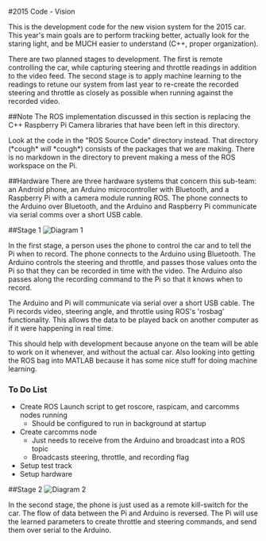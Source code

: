 #2015 Code - Vision

This is the development code for the new vision system for the 2015 car. This year's main goals are to perform tracking better, actually look for the staring light, and be MUCH easier to understand (C++, proper organization).

There are two planned stages to development. The first is remote controlling the car, while capturing steering and throttle readings in addition to the video feed. The second stage is to apply machine learning to the readings to retune our system from last year to re-create the recorded steering and throttle as closely as possible when running against the recorded video.

##Note
The ROS implementation discussed in this section is replacing the C++ Raspberry Pi Camera libraries that have been left in this directory.

Look at the code in the "ROS Source Code" directory instead. That directory (\*cough\* *will* \*cough\*) consists of the packages that we are making. There is no markdown in the directory to prevent making a mess of the ROS workspace on the Pi.

##Hardware
There are three hardware systems that concern this sub-team: an Android phone, an Arduino microcontroller with Bluetooth, and a Raspberry Pi with a camera module running ROS. The phone connects to the Arduino over Bluetooth, and the Arduino and Raspberry Pi communicate via serial comms over a short USB cable.

##Stage 1
![Diagram 1](http://i.imgur.com/xt48jcH.png "Vision Comms Stage 1")

In the first stage, a person uses the phone to control the car and to tell the Pi when to record. The phone connects to the Arduino using Bluetooth. The Arduino controls the steering and throttle, and passes those values onto the Pi so that they can be recorded in time with the video. The Arduino also passes along the recording command to the Pi so that it knows when to record.

The Arduino and Pi will communicate via serial over a short USB cable. The Pi records video, steering angle, and throttle using ROS's 'rosbag' functionality. This allows the data to be played back on another computer as if it were happening in real time.

This should help with development because anyone on the team will be able to work on it whenever, and without the actual car. Also looking into getting the ROS bag into MATLAB because it has some nice stuff for doing machine learning.

### To Do List
- Create ROS Launch script to get roscore, raspicam, and carcomms nodes running
  - Should be configured to run in background at startup
- Create carcomms node
  - Just needs to receive from the Arduino and broadcast into a ROS topic
  - Broadcasts steering, throttle, and recording flag
- Setup test track
- Setup hardware


##Stage 2
![Diagram 2](http://i.imgur.com/03uP9tb.png "Vision Comms Stage 2")

In the second stage, the phone is just used as a remote kill-switch for the car. The flow of data between the Pi and Arduino is reversed. The Pi will use the learned parameters to create throttle and steering commands, and send them over serial to the Arduino.
